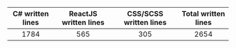 
| C# written lines | ReactJS written lines | CSS/SCSS written lines | Total written lines | 
| :---: | :---: | :---: | :---: | 
| 1784 | 565 | 305 | 2654|